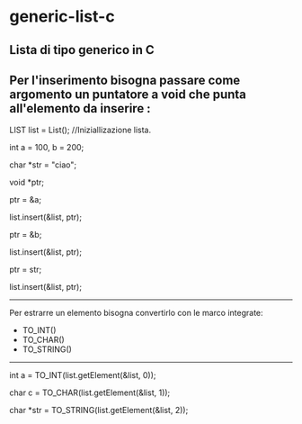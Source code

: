 # generic-list-c
Lista di tipo generico in C
---------------------------
Per l'inserimento bisogna passare come argomento un puntatore a void che punta all'elemento da inserire :
---------------------------
  LIST list = List(); //Iniziallizazione lista.
  
  int a = 100, b = 200;
  
  char *str = "ciao";
  
  void *ptr;
  
  ptr = &a;
  
  list.insert(&list, ptr);
  
  ptr = &b;
  
  list.insert(&list, ptr);
  
  ptr = str;
  
  list.insert(&list, ptr);
  
-------------------------------------------------------------------
Per estrarre un elemento bisogna convertirlo con le marco integrate:
  - TO_INT()
  - TO_CHAR()
  - TO_STRING()
-------------------------------------------------------------------
  int a = TO_INT(list.getElement(&list, 0));
  
  char c = TO_CHAR(list.getElement(&list, 1));
  
  char *str = TO_STRING(list.getElement(&list, 2));
  
 
